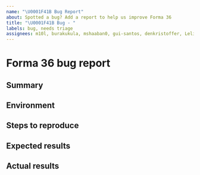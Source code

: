 ```yaml
---
name: "\U0001F41B Bug Report"
about: Spotted a bug? Add a report to help us improve Forma 36
title: "\U0001F41B Bug - "
labels: bug, needs triage
assignees: m10l, burakukula, mshaaban0, gui-santos, denkristoffer, Lelith
---
```


<!--
🎉❤️ Thank you for taking time to contribute to Forma 36! ❤️🎉
Please use this template for reporting any bugs found.

If you have any questions feel free to get in touch on the #forma36 channel on our Contentful Community Slack - https://www.contentful.com/slack/.
-->

# Forma 36 bug report

## Summary

<!--
Please provide us with a brief summary of the bug, a few words will do. Providing screenshots is encouraged

You can also use our Playground template to provide us with a reproducible example: https://f36.contentful.com/playground
-->

## Environment

<!--
Which browser/operating system did you encounter this bug in?
-->

## Steps to reproduce

<!--
Please provide us the steps for how to reproduce this bug

Ideally, share with use a Playground link: https://f36.contentful.com/playground

-->

## Expected results

<!--
What did you expect to experience?
-->

## Actual results

<!--
What did you experience instead of the above?
-->
